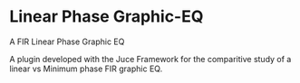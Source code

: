 # Linear Phase Graphic-EQ
A FIR Linear Phase Graphic EQ 

A plugin developed with the Juce Framework for the comparitive study of a linear vs Minimum phase FIR graphic EQ.
